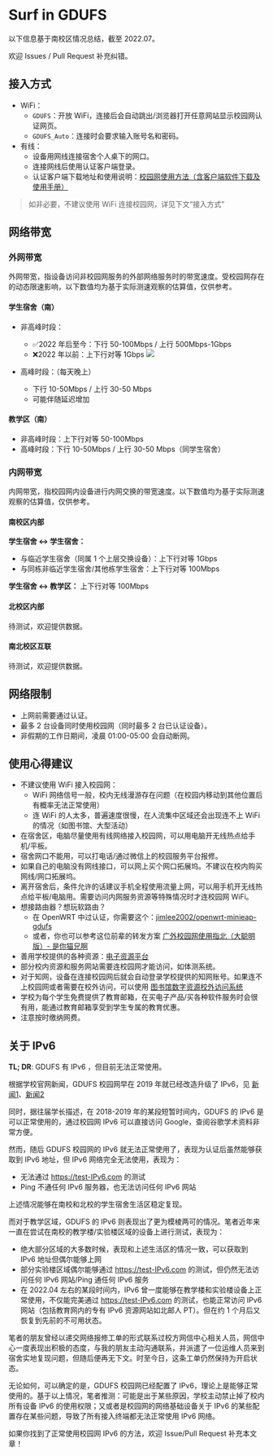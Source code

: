 # Surf in GDUFS

以下信息基于南校区情况总结，截至 2022.07。

欢迎 Issues / Pull Request 补充纠错。

## 接入方式

- WiFi：
	- `GDUFS`：开放 WiFi，连接后会自动跳出/浏览器打开任意网站显示校园网认证网页。
	- `GDUFS_Auto`：连接时会要求输入账号名和密码。
- 有线：
	- 设备用网线连接宿舍个人桌下的网口。
	- 连接网线后使用认证客户端登录。
	- 认证客户端下载地址和使用说明：[校园网使用方法（含客户端软件下载及使用手册）](https://ns.gdufs.edu.cn/info/1045/1171.htm)

> 如非必要，不建议使用 WiFi 连接校园网，详见下文“接入方式”

## 网络带宽

### 外网带宽

外网带宽，指设备访问非校园网服务的外部网络服务时的带宽速度。受校园网存在的动态限速影响，以下数值均为基于实际测速观察的估算值，仅供参考。

#### 学生宿舍（南）

- 非高峰时段：
	- ✅2022 年后至今：下行 50-100Mbps / 上行 500Mbps-1Gbps
	- ❌2022 年以前：上下行对等 1Gbps
	  ![](assets/image-20220822185443865.jpeg)

- 高峰时段：（每天晚上）
	- 下行 10-50Mbps / 上行 30-50 Mbps
	- 可能伴随延迟增加

#### 教学区（南）

- 非高峰时段：上下行对等 50-100Mbps
- 高峰时段：下行 10-50Mbps / 上行 30-50 Mbps（同学生宿舍）

### 内网带宽

内网带宽，指校园网内设备进行内网交换的带宽速度。以下数值均为基于实际测速观察的估算值，仅供参考。

#### 南校区内部

**学生宿舍 <-> 学生宿舍：**

- 与临近学生宿舍（同属 1 个上层交换设备）：上下行对等 1Gbps
- 与同栋非临近学生宿舍/其他栋学生宿舍：上下行对等 100Mbps

**学生宿舍 <-> 教学区：** 上下行对等 100Mbps

#### 北校区内部

待测试，欢迎提供数据。

#### 南北校区互联

待测试，欢迎提供数据。

## 网络限制

- 上网前需要通过认证。
- 最多 2 台设备同时使用校园网（同时最多 2 台已认证设备）。
- 非假期的工作日期间，凌晨 01:00-05:00 会自动断网。

## 使用心得建议

- 不建议使用 WiFi 接入校园网：
	- WiFi 网络信号一般，校内无线漫游存在问题（在校园内移动到其他位置后有概率无法正常使用）
	- 连 WiFi 的人太多，普遍速度很慢，在人流集中区域还会出现连不上 WiFi 的情况（如图书馆、大型活动）
- 在宿舍区，电脑尽量使用有线网络接入校园网，可以用电脑开无线热点给手机/平板。
- 宿舍网口不能用，可以打电话/通过微信上的校园服务平台报修。
- 如果自己的电脑没有网线接口，可以网上买个网口拓展坞。不建议在校内购买网线/网口拓展坞。
- 离开宿舍后，条件允许的话建议手机全程使用流量上网，可以用手机开无线热点给平板/电脑用。需要访问内网服务资源等特殊情况时才连校园网 WiFi。
- 想接路由器？想玩软路由？
	- 在 OpenWRT 中过认证，你需要这个：[jimlee2002/openwrt-minieap-gdufs](https://github.com/jimlee2002/openwrt-minieap-gdufs)
	- 或者，你也可以参考这位前辈的转发方案 [广外校园网使用指北（大聪明版）- 是你猫兄啊](https://mp.weixin.qq.com/s/TzFLEV2xrQXJh5Fh14zzxQ)
- 善用学校提供的各种资源：[电子资源平台](https://librra.gdufs.edu.cn/ermsClient/browse.do)
- 部分校内资源和服务网站需要连校园网才能访问，如体测系统。
- 对于知网，设备在连接校园网后就会自动登录学校提供的知网账号。如果连不上校园网或者需要在校外访问，可以使用 [图书馆数字资源校外访问系统](https://lib.gdufs.edu.cn/fwzn/xwfw/tsgszzyxwfwxt.htm)
- 学校为每个学生免费提供了教育邮箱，在买电子产品/买各种软件服务时会很有用，能通过教育邮箱享受到学生专属的教育优惠。
- 注意按时缴纳网费。

## 关于 IPv6

**TL; DR**: GDUFS 有 IPv6 ，但目前无法正常使用。

根据学校官网新闻，GDUFS 校园网早在 2019 年就已经改造升级了 IPv6，见 [新闻1](https://www.gdufs.edu.cn/info/1106/52793.htm)、[新闻2](https://www.gdufs.edu.cn/info/1106/56032.htm)

同时，据往届学长描述，在 2018-2019 年的某段短暂时间内，GDUFS 的 IPv6 是可以正常使用的，通过校园网 IPv6 可以直接访问 Google，查阅谷歌学术资料非常方便。

然而，随后 GDUFS 校园网的 IPv6 就无法正常使用了，表现为认证后虽然能够获取到 IPv6 地址，但 IPv6 网络完全无法使用，表现为：

- 无法通过 <https://test-IPv6.com> 的测试
- Ping 不通任何 IPv6 服务器，也无法访问任何 IPv6 网站

上述情况能够在南校和北校的学生宿舍生活区稳定复现。

而对于教学区域，GDUFS 的 IPv6 则表现出了更为模棱两可的情况。笔者近年来一直在尝试在南校的教学楼/实验楼区域的设备上进行测试，表现为：

- 绝大部分区域的大多数时候，表现和上述生活区的情况一致，可以获取到 IPv6 地址但偶尔能够上网
- 部分实验楼区域偶尔能够通过 <https://test-IPv6.com> 的测试，但仍然无法访问任何 IPv6 网站/Ping 通任何 IPv6 服务
- 在 2022.04 左右的某段时间内，IPv6 曾一度能够在教学楼和实验楼设备上正常使用，不仅能完美通过 <https://test-IPv6.com> 的测试，也能正常访问 IPv6 网站（包括教育网内的专有 IPv6 资源网站如北邮人 PT）。但在约 1 个月后又恢复到先前的不可用状态。

笔者的朋友曾经以递交网络报修工单的形式联系过校方网信中心相关人员，网信中心一度表现出积极的态度，与我的朋友主动沟通联系，并派遣了一位运维人员来到宿舍实地复现问题，但随后便再无下文。时至今日，这条工单仍然保持为开启状态。

无论如何，可以确定的是，GDUFS 校园网已经配置了 IPv6，理论上是能够正常使用的。基于以上情况，笔者推测：可能是出于某些原因，学校主动禁止掉了校内所有设备 IPv6 的使用权限；又或者是校园网的网络基础设备关于 IPv6 的某些配置存在某些问题，导致了所有接入终端都无法正常使用 IPv6 网络。

如果你找到了正常使用校园网 IPv6 的方法，欢迎 Issue/Pull Request 补充本文章！
